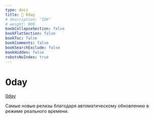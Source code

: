 ```yaml
---
type: docs
title: 🔷 0day
# description: "IDK"
# weight: 900
bookCollapseSection: false
bookFlatSection: false
bookToc: false
bookComments: false
bookSearchExclude: false
bookHidden: false
robotsNoIndex: true
---
```


# 0day

[0day](https://0day.cx/?nt)

Самые новые релизы благодаря автоматическому обновлению в режиме реального времени.
